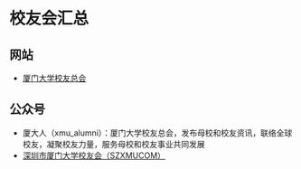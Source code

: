 # 校友会汇总

## 网站
- [厦门大学校友总会](https://alumni.xmu.edu.cn/)

## 公众号

- 厦大人（xmu_alumni）：厦门大学校友总会，发布母校和校友资讯，联络全球校友，凝聚校友力量，服务母校和校友事业共同发展
- [深圳市厦门大学校友会（SZXMUCOM）](https://mp.weixin.qq.com/s/aDjAR3IMCCVwsyEQYLIN9w)
